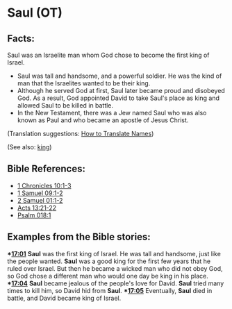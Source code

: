 # Saul (OT) #

## Facts: ##

Saul was an Israelite man whom God chose to become the first king of Israel.

* Saul was tall and handsome, and a powerful soldier. He was the kind of man that the Israelites wanted to be their king.
* Although he served God at first, Saul later became proud and disobeyed God. As a result, God appointed David to take Saul's place as king and allowed Saul to be killed in battle.
* In the New Testament, there was a Jew named Saul who was also known as Paul and who became an apostle of Jesus Christ.

(Translation suggestions: [How to Translate Names](en/ta-vol1/translate/man/translate-names))

(See also: [king](../other/king.md))

## Bible References: ##

* [1 Chronicles 10:1-3](en/tn/1ch/help/10/01)
* [1 Samuel 09:1-2](en/tn/1sa/help/09/01)
* [2 Samuel 01:1-2](en/tn/2sa/help/01/01)
* [Acts 13:21-22](en/tn/act/help/13/21)
* [Psalm 018:1](en/tn/psa/help/18/01)

## Examples from the Bible stories: ##

  __*[17:01](en/tn/obs/help/17/01)__ __Saul__ was the first king of Israel. He was tall and handsome, just like the people wanted. __Saul__ was a good king for the first few years that he ruled over Israel. But then he became a wicked man who did not obey God, so God chose a different man who would one day be king in his place.
  __*[17:04](en/tn/obs/help/17/04)__ __Saul__ became jealous of the people's love for David. __Saul__ tried many times to kill him, so David hid from __Saul__. 
  __*[17:05](en/tn/obs/help/17/05)__ Eventually, __Saul__ died in battle, and David became king of Israel.